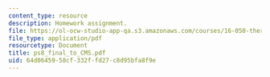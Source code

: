 ```yaml
---
content_type: resource
description: Homework assignment.
file: https://ol-ocw-studio-app-qa.s3.amazonaws.com/courses/16-050-thermal-energy-fall-2002/64d0645958cf332ffd27c8d95bfa8f9e_ps8_final_to_CMS.pdf
file_type: application/pdf
resourcetype: Document
title: ps8_final_to_CMS.pdf
uid: 64d06459-58cf-332f-fd27-c8d95bfa8f9e
---
```

